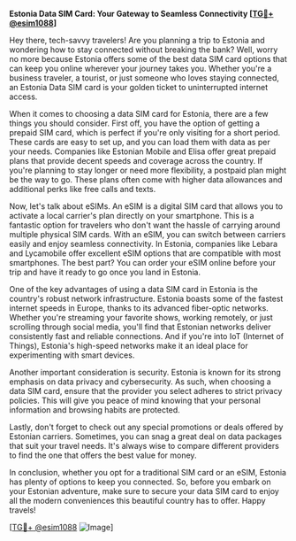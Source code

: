 **Estonia Data SIM Card: Your Gateway to Seamless Connectivity [[TG💪+ @esim1088](https://t.me/s/esim1088)]**

Hey there, tech-savvy travelers! Are you planning a trip to Estonia and wondering how to stay connected without breaking the bank? Well, worry no more because Estonia offers some of the best data SIM card options that can keep you online wherever your journey takes you. Whether you're a business traveler, a tourist, or just someone who loves staying connected, an Estonia Data SIM card is your golden ticket to uninterrupted internet access.

When it comes to choosing a data SIM card for Estonia, there are a few things you should consider. First off, you have the option of getting a prepaid SIM card, which is perfect if you're only visiting for a short period. These cards are easy to set up, and you can load them with data as per your needs. Companies like Estonian Mobile and Elisa offer great prepaid plans that provide decent speeds and coverage across the country. If you're planning to stay longer or need more flexibility, a postpaid plan might be the way to go. These plans often come with higher data allowances and additional perks like free calls and texts.

Now, let's talk about eSIMs. An eSIM is a digital SIM card that allows you to activate a local carrier's plan directly on your smartphone. This is a fantastic option for travelers who don't want the hassle of carrying around multiple physical SIM cards. With an eSIM, you can switch between carriers easily and enjoy seamless connectivity. In Estonia, companies like Lebara and Lycamobile offer excellent eSIM options that are compatible with most smartphones. The best part? You can order your eSIM online before your trip and have it ready to go once you land in Estonia.

One of the key advantages of using a data SIM card in Estonia is the country's robust network infrastructure. Estonia boasts some of the fastest internet speeds in Europe, thanks to its advanced fiber-optic networks. Whether you're streaming your favorite shows, working remotely, or just scrolling through social media, you'll find that Estonian networks deliver consistently fast and reliable connections. And if you're into IoT (Internet of Things), Estonia's high-speed networks make it an ideal place for experimenting with smart devices.

Another important consideration is security. Estonia is known for its strong emphasis on data privacy and cybersecurity. As such, when choosing a data SIM card, ensure that the provider you select adheres to strict privacy policies. This will give you peace of mind knowing that your personal information and browsing habits are protected.

Lastly, don't forget to check out any special promotions or deals offered by Estonian carriers. Sometimes, you can snag a great deal on data packages that suit your travel needs. It's always wise to compare different providers to find the one that offers the best value for money.

In conclusion, whether you opt for a traditional SIM card or an eSIM, Estonia has plenty of options to keep you connected. So, before you embark on your Estonian adventure, make sure to secure your data SIM card to enjoy all the modern conveniences this beautiful country has to offer. Happy travels!

[[TG💪+ @esim1088](https://t.me/s/esim1088) ![Image](https://i.postimg.cc/Y0z9fWf4/image.png)]